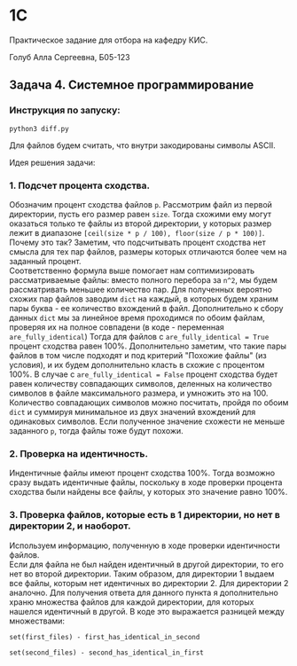 # 1C
 
Практическое задание для отбора на кафедру КИС.

Голуб Алла Сергеевна, Б05-123

## Задача 4. Системное программирование

### Инструкция по запуску:

```python3
python3 diff.py
```  

Для файлов будем считать, что внутри закодированы символы ASCII.  

Идея решения задачи:  

### 1. Подсчет процента сходства.
Обозначим процент сходства файлов `p`. Рассмотрим файл из первой директории, пусть его размер равен
`size`. Тогда схожими ему могут оказаться только те файлы из второй директории, у которых размер лежит в диапазоне `[ceil(size * p / 100), floor(size / p * 100)]`. 
Почему это так? Заметим, что подсчитывать процент сходства нет смысла для тех пар файлов, размеры которых отличаются более чем на заданный процент.  
Соответственно формула выше помогает нам соптимизировать рассматриваемые файлы: вместо полного перебора за `n^2`, мы будем рассматривать меньшее количество пар. 
Для полученных вероятно схожих пар файлов заводим `dict` на каждый, в которых будем храним пары буква - ее количество вхождений в файл. 
Дополнительно к сбору данных `dict` мы за линейное время проходимся по обоим файлам, проверяя их на полное совпадени (в коде - переменная `are_fully_identical`)
Тогда для файлов с `are_fully_identical = True` процент сходства равен 100%. Дополнительно заметим, что такие пары файлов в том числе подходят и под критерий "Похожие файлы" (из условия), 
и их будем дополнительно класть в схожие с процентом 100%.
В случае с `are_fully_identical = False` процент сходства будет равен количеству совпадающих символов, деленных на количество символов в файле максимального размера, и умножить это на 100. 
Количество совпадающих символов можно посчитать, пройдя по обоим `dict` и суммируя минимальное из двух значений вхождений для одинаковых символов.
Если полученное значение схожести не меньше заданного `p`, тогда файлы тоже будут похожи.

### 2. Проверка на идентичность.
Индентичные файлы имеют процент сходства 100%. Тогда возможно сразу выдать идентичные файлы, поскольку в ходе проверки процента сходства были найдены все файлы, у которых это значение равно 100%.

### 3. Проверка файлов, которые есть в 1 директории, но нет в директории 2, и наоборот.
Используем информацию, полученную в ходе проверки идентичности файлов.  
Если для файла не был найден идентичный в другой директории, то его нет во второй директории. 
Таким образом, для директории 1 выдаем все файлы, которым нет идентичных во директории 2. Для директории 2 аналочно. 
Для получения ответа для данного пункта я дополнительно храню множества файлов для каждой директории, для которых нашелся идентичный в другой.
В коде это выражается разницей между множествами:  
```python3
set(first_files) - first_has_identical_in_second
```  
```python3
set(second_files) - second_has_identical_in_first
```
